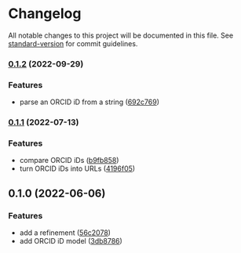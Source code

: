 # Changelog

All notable changes to this project will be documented in this file. See [standard-version](https://github.com/conventional-changelog/standard-version) for commit guidelines.

### [0.1.2](https://github.com/thewilkybarkid/orcid-id-ts/compare/v0.1.1...v0.1.2) (2022-09-29)


### Features

* parse an ORCID iD from a string ([692c769](https://github.com/thewilkybarkid/orcid-id-ts/commit/692c7698ee7927da3590f9672a42c36a0bda33d2))

### [0.1.1](https://github.com/thewilkybarkid/orcid-id-ts/compare/v0.1.0...v0.1.1) (2022-07-13)


### Features

* compare ORCID iDs ([b9fb858](https://github.com/thewilkybarkid/orcid-id-ts/commit/b9fb858ab83ebc80f43805ed709a18ec284393a3))
* turn ORCID iDs into URLs ([4196f05](https://github.com/thewilkybarkid/orcid-id-ts/commit/4196f058c1c4cf37861079c83cac99afd79e6247))

## 0.1.0 (2022-06-06)


### Features

* add a refinement ([56c2078](https://github.com/thewilkybarkid/orcid-id-ts/commit/56c207864b72861c8b23aec59cbfe30a83423398))
* add ORCID iD model ([3db8786](https://github.com/thewilkybarkid/orcid-id-ts/commit/3db8786e2258b2237f9afc2de35b430b75540886))
